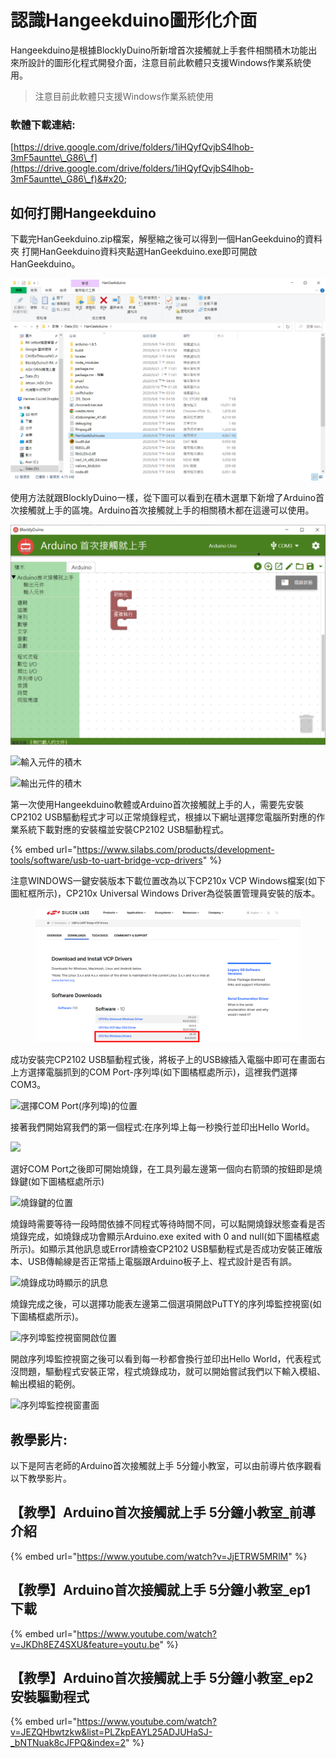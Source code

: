 # 認識Hangeekduino圖形化介面

Hangeekduino是根據BlocklyDuino所新增首次接觸就上手套件相關積木功能出來所設計的圖形化程式開發介面，注意目前此軟體只支援Windows作業系統使用。

> 注意目前此軟體只支援Windows作業系統使用

### **軟體下載連結:**

[https://drive.google.com/drive/folders/1iHQyfQvjbS4lhob-3mF5auntte\_G86\_f](https://drive.google.com/drive/folders/1iHQyfQvjbS4lhob-3mF5auntte\_G86\_f)&#x20;

## &#x20;如何打開Hangeekduino

下載完HanGeekduino.zip檔案，解壓縮之後可以得到一個HanGeekduino的資料夾 打開HanGeekduino資料夾點選HanGeekduino.exe即可開啟HanGeekduino。

![](<../.gitbook/assets/image (17).png>)

使用方法就跟BlocklyDuino一樣，從下圖可以看到在積木選單下新增了Arduino首次接觸就上手的區塊。Arduino首次接觸就上手的相關積木都在這邊可以使用。

![](../.gitbook/assets/Arduino首次接觸就上手.png)

![輸入元件的積木](../.gitbook/assets/Hangeekduino\_INPUT.png)

![輸出元件的積木](../.gitbook/assets/Hangeekduino\_OUTPUT.png)

第一次使用Hangeekduino軟體或Arduino首次接觸就上手的人，需要先安裝CP2102 USB驅動程式才可以正常燒錄程式，根據以下網址選擇您電腦所對應的作業系統下載對應的安裝檔並安裝CP2102 USB驅動程式。

{% embed url="https://www.silabs.com/products/development-tools/software/usb-to-uart-bridge-vcp-drivers" %}

注意WINDOWS一鍵安裝版本下載位置改為以下CP210x VCP Windows檔案(如下圖紅框所示)，CP210x Universal Windows Driver為從裝置管理員安裝的版本。

<figure><img src="../.gitbook/assets/image.png" alt=""><figcaption></figcaption></figure>

成功安裝完CP2102 USB驅動程式後，將板子上的USB線插入電腦中即可在畫面右上方選擇電腦抓到的COM Port-序列埠(如下圖橘框處所示)，這裡我們選擇COM3。

![選擇COM Port(序列埠)的位置](../.gitbook/assets/Hangeekduino\_COMPORT.png)

接著我們開始寫我們的第一個程式:在序列埠上每一秒換行並印出Hello World。

![](../.gitbook/assets/Lesson\_0\_HelloWorld.png)

選好COM Port之後即可開始燒錄，在工具列最左邊第一個向右箭頭的按鈕即是燒錄鍵(如下圖橘框處所示)

![燒錄鍵的位置](../.gitbook/assets/Hangeekduino\_Upload.png)

燒錄時需要等待一段時間依據不同程式等待時間不同，可以點開燒錄狀態查看是否燒錄完成，如燒錄成功會顯示Arduino.exe exited with 0 and null(如下圖橘框處所示)。如顯示其他訊息或Error請檢查CP2102 USB驅動程式是否成功安裝正確版本、USB傳輸線是否正常插上電腦跟Arduino板子上、程式設計是否有誤。

![燒錄成功時顯示的訊息](../.gitbook/assets/Hangeekduino\_Uploadsuccess.png)

燒錄完成之後，可以選擇功能表左邊第二個選項開啟PuTTY的序列埠監控視窗(如下圖橘框處所示)。

![序列埠監控視窗開啟位置](../.gitbook/assets/Hangeekduino\_Serialport1.png)

開啟序列埠監控視窗之後可以看到每一秒都會換行並印出Hello World，代表程式沒問題，驅動程式安裝正常，程式燒錄成功，就可以開始嘗試我們以下輸入模組、輸出模組的範例。

![序列埠監控視窗畫面](../.gitbook/assets/Hangeekduino\_Serialport2.png)

## 教學影片:

以下是阿吉老師的Arduino首次接觸就上手 5分鐘小教室，可以由前導片依序觀看以下教學影片。

## 【教學】Arduino首次接觸就上手 5分鐘小教室\_前導介紹

{% embed url="https://www.youtube.com/watch?v=JjETRW5MRlM" %}

## 【教學】Arduino首次接觸就上手 5分鐘小教室\_ep1 下載

{% embed url="https://www.youtube.com/watch?v=JKDh8EZ4SXU&feature=youtu.be" %}

## 【教學】Arduino首次接觸就上手 5分鐘小教室\_ep2 安裝驅動程式

{% embed url="https://www.youtube.com/watch?v=JEZQHbwtzkw&list=PLZkpEAYL25ADJUHaSJ-_bNTNuak8cJFPQ&index=2" %}

##



